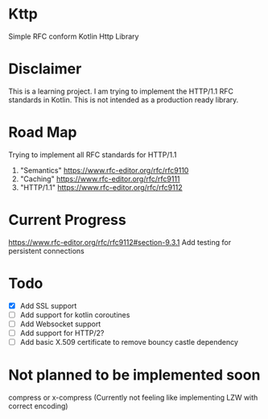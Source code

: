 # Kttp
Simple RFC conform Kotlin Http Library

# Disclaimer
This is a learning project. I am trying to implement the HTTP/1.1 RFC standards in Kotlin. 
This is not intended as a production ready library.

# Road Map
Trying to implement all RFC standards for HTTP/1.1


1. "Semantics" https://www.rfc-editor.org/rfc/rfc9110
2. "Caching" https://www.rfc-editor.org/rfc/rfc9111
3. "HTTP/1.1" https://www.rfc-editor.org/rfc/rfc9112

# Current Progress
https://www.rfc-editor.org/rfc/rfc9112#section-9.3.1
Add testing for persistent connections

# Todo
- [X] Add SSL support
- [ ] Add support for kotlin coroutines
- [ ] Add Websocket support
- [ ] Add support for HTTP/2?
- [ ] Add basic X.509 certificate to remove bouncy castle dependency

# Not planned to be implemented soon

compress or x-compress (Currently not feeling like implementing LZW with correct encoding) 
